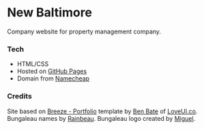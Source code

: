 # New Baltimore
Company website for property management company.

### Tech
- HTML/CSS
- Hosted on [GitHub Pages](https://pages.github.com)
- Domain from [Namecheap](https://www.namecheap.com)

### Credits
Site based on [Breeze - Portfolio](https://creativemarket.com/loveui/2887-Breeze-Portfolio-%28HTMLCSSPSD%29) template by [Ben Bate](https://benbate.com) of [LoveUI.co](https://loveui.co). Bungaleau names by [Rainbeau](http://www.rainbeauphoto.com). Bungaleau logo created by [Miguel](http://keeptrucha.tumblr.com).
